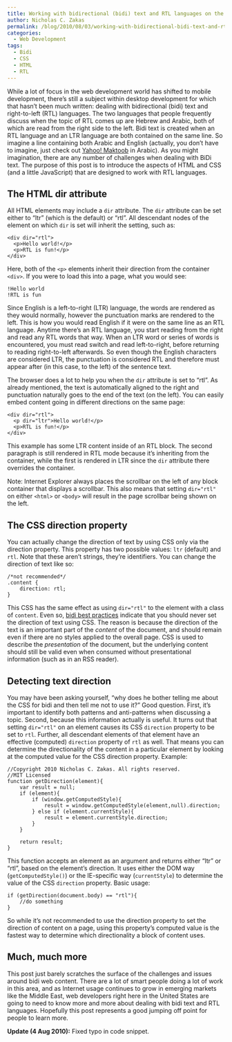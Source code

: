 ```yaml
---
title: Working with bidirectional (bidi) text and RTL languages on the web
author: Nicholas C. Zakas
permalink: /blog/2010/08/03/working-with-bidirectional-bidi-text-and-rtl-languages-on-the-web/
categories:
  - Web Development
tags:
  - Bidi
  - CSS
  - HTML
  - RTL
---
```

While a lot of focus in the web development world has shifted to mobile development, there&#8217;s still a subject within desktop development for which that hasn&#8217;t been much written: dealing with bidirectional (bidi) text and right-to-left (RTL) languages. The two languages that people frequently discuss when the topic of RTL comes up are Hebrew and Arabic, both of which are read from the right side to the left. Bidi text is created when an RTL language and an LTR language are both contained on the same line. So imagine a line containing both Arabic and English (actually, you don&#8217;t have to imagine, just check out [Yahoo! Maktoob][1] in Arabic). As you might imagination, there are any number of challenges when dealing with BiDi text. The purpose of this post is to introduce the aspects of HTML and CSS (and a little JavaScript) that are designed to work with RTL languages.

## The HTML dir attribute

All HTML elements may include a `dir` attribute. The `dir` attribute can be set either to &#8220;ltr&#8221; (which is the default) or &#8220;rtl&#8221;. All descendant nodes of the element on which `dir` is set will inherit the setting, such as:

    <div dir="rtl">
      <p>Hello world!</p>
      <p>RTL is fun!</p>
    </div>
    

Here, both of the `<p>` elements inherit their direction from the container `<div>`. If you were to load this into a page, what you would see:

    !Hello world
    !RTL is fun

Since English is a left-to-right (LTR) language, the words are rendered as they would normally, however the punctuation marks are rendered to the left. This is how you would read English if it were on the same line as an RTL language. Anytime there&#8217;s an RTL language, you start reading from the right and read any RTL words that way. When an LTR word or series of words is encountered, you must read switch and read left-to-right, before returning to reading right-to-left afterwards. So even though the English characters are considered LTR, the punctuation is considered RTL and therefore must appear after (in this case, to the left) of the sentence text.

The browser does a lot to help you when the `dir` attribute is set to &#8220;rtl&#8221;. As already mentioned, the text is automatically aligned to the right and punctuation naturally goes to the end of the text (on the left). You can easily embed content going in different directions on the same page:

    <div dir="rtl">
      <p dir="ltr">Hello world!</p>
      <p>RTL is fun!</p>
    </div>

This example has some LTR content inside of an RTL block. The second paragraph is still rendered in RTL mode because it&#8217;s inheriting from the container, while the first is rendered in LTR since the `dir` attribute there overrides the container.

Note: Internet Explorer always places the scrollbar on the left of any block container that displays a scrollbar. This also means that setting `dir="rtl"` on either `<html>` or `<body>` will result in the page scrollbar being shown on the left.

## The CSS direction property

You can actually change the direction of text by using CSS only via the direction property. This property has two possible values: `ltr` (default) and `rtl`. Note that these aren&#8217;t strings, they&#8217;re identifiers. You can change the direction of text like so:

    /*not recommended*/
    .content {
        direction: rtl;
    }

This CSS has the same effect as using `dir="rtl"` to the element with a class of `content`. Even so, [bidi best practices][2] indicate that you should never set the direction of text using CSS. The reason is because the direction of the text is an important part of the *content* of the document, and should remain even if there are no styles applied to the overall page. CSS is used to describe the *presentation* of the document, but the underlying content should still be valid even when consumed without presentational information (such as in an RSS reader).

## Detecting text direction

You may have been asking yourself, &#8220;why does he bother telling me about the CSS for bidi and then tell me not to use it?&#8221; Good question. First, it&#8217;s important to identify both patterns and anti-patterns when discussing a topic. Second, because this information actually is useful. It turns out that setting `dir="rtl"` on an element causes its CSS `direction` property to be set to `rtl`. Further, all descendant elements of that element have an effective (computed) `direction` property of `rtl` as well. That means you can determine the directionality of the content in a particular element by looking at the computed value for the CSS direction property. Example:

    //Copyright 2010 Nicholas C. Zakas. All rights reserved.
    //MIT Licensed
    function getDirection(element){
        var result = null;
        if (element){
            if (window.getComputedStyle){
                result = window.getComputedStyle(element,null).direction;
            } else if (element.currentStyle){
                result = element.currentStyle.direction;
            }
        }
    
        return result;
    }

This function accepts an element as an argument and returns either &#8220;ltr&#8221; or &#8220;rtl&#8221;, based on the element&#8217;s direction. It uses either the DOM way (`getComputedStyle()`) or the IE-specific way (`currentStyle`) to determine the value of the CSS `direction` property. Basic usage:

    if (getDirection(document.body) == "rtl"){
        //do something
    }

So while it&#8217;s not recommended to use the direction property to set the direction of content on a page, using this property&#8217;s computed value is the fastest way to determine which directionality a block of content uses.

## Much, much more

This post just barely scratches the surface of the challenges and issues around bidi web content. There are a lot of smart people doing a lot of work in this area, and as Internet usage continues to grow in emerging markets like the Middle East, web developers right here in the United States are going to need to know more and more about dealing with bidi text and RTL languages. Hopefully this post represents a good jumping off point for people to learn more.

**Update (4 Aug 2010):** Fixed typo in code snippet.

 [1]: http://www.maktoob.com/?lang=ar
 [2]: http://www.w3.org/International/questions/qa-bidi-css-markup

